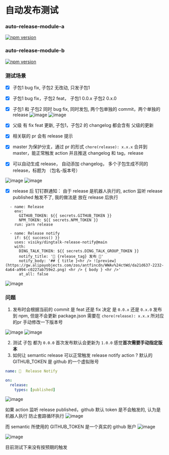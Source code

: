 # 自动发布测试

### auto-release-module-a

<a href="https://badge.fury.io/js/auto-release-module-a" title="npm">
<img src="https://img.shields.io/npm/v/auto-release-module-a.svg?style=flat-square" alt="npm version"/>
</a>

### auto-release-module-b

<a href="https://badge.fury.io/js/auto-release-module-b" title="npm">
<img src="https://img.shields.io/npm/v/auto-release-module-b.svg?style=flat-square" alt="npm version"/>
</a>

### 测试场景

- [x] 子包1 bug fix, 子包2 无改动, 只发子包1
- [x] 子包1 bug fix，子包2 feat， 子包1 0.0.x  子包2 0.x.0
- [x] 子包1 和 子包2 同时 bug fix, 同时发包, 两个包单独的 commit，两个单独的 release
![image](https://user-images.githubusercontent.com/21015895/137615464-c86ce270-5b43-463b-9a98-3bf5aa9b74be.png)
![image](https://user-images.githubusercontent.com/21015895/137615575-4d012c44-3fdf-4028-92da-e1f3c3798b01.png)


- [x] 父级 有 fix feat 更新, 子包1，子包2 的 changelog 都会含有 父级的更新
- [x] 相关联的 pr 会有 release 提示
- [x] master 为保护分支，通过 pr 的形式 `chore(release): x.x.x` 合并到 master，能正常触发 action 并且推送 changelog 和 tag，release
- [x] 可以自动生成 release， 自动添加 changelog， 多个子包生成不同的 release，标题为 （包名-版本号）

![image](https://user-images.githubusercontent.com/21015895/137594106-2e7abba2-2b8e-4a72-8b64-5ba0722dbfdb.png)
![image](https://user-images.githubusercontent.com/21015895/137594255-b460d4a8-bf20-42c4-9c18-8686f8b52dc5.png)

- [x] release 后 钉钉群通知： 由于 release 是机器人执行的, action 监听 release published 触发不了, 我的做法是 放在 release 后执行

```
  - name: Release
    env:
      GITHUB_TOKEN: ${{ secrets.GITHUB_TOKEN }}
      NPM_TOKEN: ${{ secrets.NPM_TOKEN }}
    run: yarn release

  - name: Release notify
    if: ${{ success() }}
    uses: visiky/dingtalk-release-notify@main
    with:
      DING_TALK_TOKEN: ${{ secrets.DING_TALK_GROUP_TOKEN }}
      notify_title: '🎉 {release_tag} 发布 🎉'
      notify_body: '## { title }<hr /> ![preview](https://gw.alipayobjects.com/zos/antfincdn/WWAv%24ctWd/da21d637-2232-4a64-a994-c0227ab759e2.png) <hr /> { body } <hr />'
      at_all: false
```
![image](https://user-images.githubusercontent.com/21015895/137616518-81ceae08-6d15-4900-85d5-217282868859.png)



### 问题

1. 发布时会根据当前的 commit 是 feat 还是 fix 决定 是 `0.0.x` 还是 `0.x.0` 发布到 npm, 但是不会更新 package.json 需要在 `chore(release): x.x.x` 所对应的pr 手动修改一下版本号

![image](https://user-images.githubusercontent.com/21015895/137594169-858c7bef-d890-4f90-bef4-1e8591982394.png)
![image](https://user-images.githubusercontent.com/21015895/137594174-97131cd7-03f6-4603-9957-49bf214f59fd.png)

2. 测试 子包 都为 `0.0.0` 首次发布默认会更新为 `1.0.0` 感觉**首次需要手动指定版本**
3. 如何让 semantic release 可以正常触发 release notify action ? 默认的 GITHUB_TOKEN 是 github 的一个虚拟账号

```yml
name: 🎉  Release Notify

on:
  release:
    types: [published]
```

![image](https://user-images.githubusercontent.com/21015895/137614074-f6dc253c-0f04-40b3-bfdd-6f6bddb08871.png)

如果 action 监听 release published，github 默认 token 是不会触发的, 认为是机器人执行 防止套路循环执行
![image](https://user-images.githubusercontent.com/21015895/137614111-81e0ec34-5c07-46b4-a1d2-6da18c222231.png)


而 semantic 所使用的 GITHUB_TOKEN 是一个真实的 github 账户
![image](https://user-images.githubusercontent.com/21015895/137614047-92fc69a2-c714-4419-bc07-a3a44394c8a6.png)

![image](https://user-images.githubusercontent.com/21015895/137614051-662556d8-f304-4786-a6a8-e3bbd712f2bf.png)

目前测试下来没有按预期的触发



